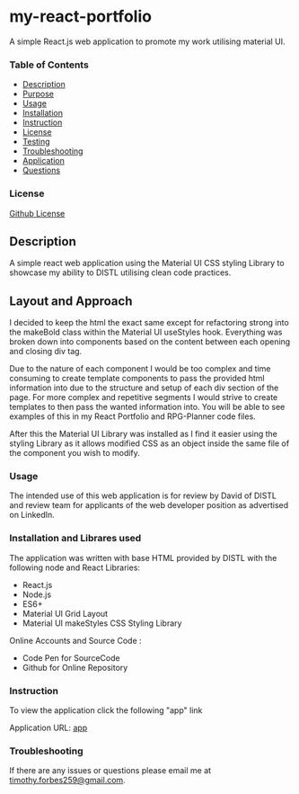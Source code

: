 # my-react-portfolio
A simple React.js web application to promote my work utilising material UI.

### Table of Contents

* [Description](#User_Story)
* [Purpose](#Purpose)
* [Usage](#Usage)
* [Installation](#Installation)
* [Instruction](#Instruction)
* [License](#License)
* [Testing](#Testing)
* [Troubleshooting](#Troubleshooting)
* [Application](#Application)
* [Questions](#Questions)
### License
[Github License](https://img.shields.io/badge/license-MIT-blue.svg)


## Description
A simple react web application using the Material UI CSS styling Library to showcase my ability to DISTL utilising clean code practices.

## Layout and Approach
I decided to keep the html the exact same except for refactoring strong into the makeBold class within the Material UI useStyles hook.  Everything was broken down into components based on the content between each opening and closing div tag.

Due to the nature of each component I would be too complex and time consuming to create template components to pass the provided html information into due to the structure and setup of each div section of the page.  For more complex and repetitive segments I would strive to create templates to then pass the wanted information into.  You will be able to see examples of this in my React Portfolio and RPG-Planner code files.

After this the Material UI Library was installed as I find it easier using the styling Library as it allows modified CSS as an object inside the same file of the component you wish to modify.  

### Usage
The intended use of this web application is for review by David of DISTL and review team for applicants of the web developer position as advertised on LinkedIn.

### Installation and Librares used
The application was written with base HTML provided by DISTL with the following node and React Libraries:
* React.js
* Node.js
* ES6+
* Material UI Grid Layout
* Material UI makeStyles CSS Styling Library

Online Accounts and Source Code :
* Code Pen for SourceCode
* Github for Online Repository

### Instruction
To view the application click the following "app" link

Application URL: [app]() 

### Troubleshooting
If there are any issues or questions please email me at timothy.forbes259@gmail.com.  